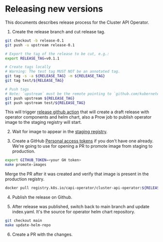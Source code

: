 # Releasing new versions

This documents describes release process for the Cluster API Operator.

1. Create the release branch and cut release tag.

```bash
git checkout -b release-0.1
git push -u upstream release-0.1
```

```bash
# Export the tag of the release to be cut, e.g.:
export RELEASE_TAG=v0.1.1

# Create tags locally
# Warning: The test tag MUST NOT be an annotated tag.
git tag -s -a ${RELEASE_TAG} -m ${RELEASE_TAG}
git tag test/${RELEASE_TAG}

# Push tags
# Note: `upstream` must be the remote pointing to `github.com/kubernetes-sigs/cluster-api-operator`.
git push upstream ${RELEASE_TAG}
git push upstream test/${RELEASE_TAG}
```

This will trigger [release github action](https://github.com/kubernetes-sigs/cluster-api-operator/blob/main/.github/workflows/release.yaml) that will
create a draft release with operator components and helm chart, also a Prow job to publish operator image to the staging registry will start.

2. Wait for image to appear in the [staging registry](https://console.cloud.google.com/gcr/images/k8s-staging-capi-operator/global/cluster-api-operator).

3. Create a GitHub [Personal access tokens](https://github.com/settings/tokens) if you don't have one already. We're going to use for opening a PR
to promote image from staging to production.

```bash
export GITHUB_TOKEN=<your GH token>
make promote-images
```

Merge the PR after it was created and verify that image is present in the production registry.

```bash
docker pull registry.k8s.io/capi-operator/cluster-api-operator:${RELEASE_TAG}
```

4. Publish the release on Github.

5. After release was published, switch back to main branch and update index.yaml. It's the source for operator helm chart repository.

```bash
git checkout main
make update-helm-repo
```

6. Create a PR with the changes.
